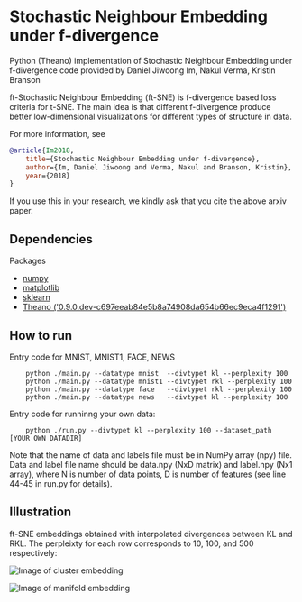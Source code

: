 # Stochastic Neighbour Embedding under f-divergence 

Python (Theano) implementation of Stochastic Neighbour Embedding under f-divergence  code provided 
by Daniel Jiwoong Im, Nakul Verma, Kristin Branson 

ft-Stochastic Neighbour Embedding (ft-SNE) is f-divergence based loss criteria for t-SNE.
The main idea is that different f-divergence produce better low-dimensional visualizations 
for different types of structure in data.

For more information, see 
```bibtex
@article{Im2018,
    title={Stochastic Neighbour Embedding under f-divergence},
    author={Im, Daniel Jiwoong and Verma, Nakul and Branson, Kristin},
    year={2018}
}
```
If you use this in your research, we kindly ask that you cite the above arxiv paper.


## Dependencies
Packages
* [numpy](http://www.numpy.org/)
* [matplotlib](https://matplotlib.org/)
* [sklearn](http://scikit-learn.org/stable/install.html/)
* [Theano ('0.9.0.dev-c697eeab84e5b8a74908da654b66ec9eca4f1291')](http://deeplearning.net/software/theano/) 


## How to run
Entry code for MNIST, MNIST1, FACE, NEWS
```
    python ./main.py --datatype mnist  --divtypet kl --perplexity 100
    python ./main.py --datatype mnist1 --divtypet rkl --perplexity 100
    python ./main.py --datatype face   --divtypet rkl --perplexity 100
    python ./main.py --datatype news   --divtypet kl --perplexity 100
```
Entry code for runninng your own data:
```
    python ./run.py --divtypet kl --perplexity 100 --dataset_path [YOUR OWN DATADIR]
```
Note that the name of data and labels file must be in NumPy array 
(npy) file. Data and label file name should be data.npy (NxD matrix) and label.npy (Nx1 array),
where N is number of data points, D is number of features (see line 44-45 in run.py for details).



## Illustration 
ft-SNE embeddings obtained with interpolated divergences 
between KL and RKL. The perpleixty for each row corresponds to 10, 100, and 500 respectively:

![Image of cluster embedding](https://github.com/jiwoongim/ft-SNE/blob/master/blob_cropped.jpg)

![Image of manifold embedding](https://github.com/jiwoongim/ft-SNE/blob/master/swiss_cropped.jpg)



